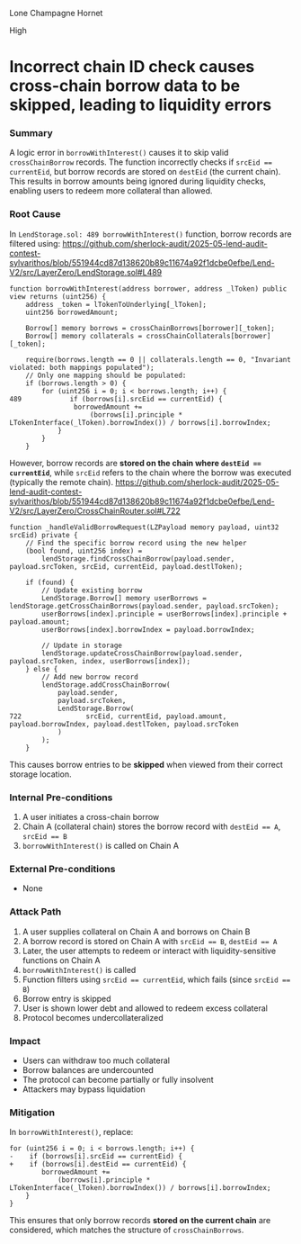 Lone Champagne Hornet

High

# Incorrect chain ID check causes cross-chain borrow data to be skipped, leading to liquidity errors

### Summary

A logic error in `borrowWithInterest()` causes it to skip valid `crossChainBorrow` records. The function incorrectly checks if `srcEid == currentEid`, but borrow records are stored on `destEid` (the current chain). This results in borrow amounts being ignored during liquidity checks, enabling users to redeem more collateral than allowed.

### Root Cause

In `LendStorage.sol: 489 borrowWithInterest()` function, borrow records are filtered using:
https://github.com/sherlock-audit/2025-05-lend-audit-contest-sylvarithos/blob/551944cd87d138620b89c11674a92f1dcbe0efbe/Lend-V2/src/LayerZero/LendStorage.sol#L489
```solidity
function borrowWithInterest(address borrower, address _lToken) public view returns (uint256) {
    address _token = lTokenToUnderlying[_lToken];
    uint256 borrowedAmount;

    Borrow[] memory borrows = crossChainBorrows[borrower][_token];
    Borrow[] memory collaterals = crossChainCollaterals[borrower][_token];

    require(borrows.length == 0 || collaterals.length == 0, "Invariant violated: both mappings populated");
    // Only one mapping should be populated:
    if (borrows.length > 0) {
        for (uint256 i = 0; i < borrows.length; i++) {
489            if (borrows[i].srcEid == currentEid) {
                borrowedAmount +=
                    (borrows[i].principle * LTokenInterface(_lToken).borrowIndex()) / borrows[i].borrowIndex;
            }
        }
    } 
```

However, borrow records are **stored on the chain where `destEid == currentEid`**, while `srcEid` refers to the chain where the borrow was executed (typically the remote chain).
https://github.com/sherlock-audit/2025-05-lend-audit-contest-sylvarithos/blob/551944cd87d138620b89c11674a92f1dcbe0efbe/Lend-V2/src/LayerZero/CrossChainRouter.sol#L722
```solidity
function _handleValidBorrowRequest(LZPayload memory payload, uint32 srcEid) private {
    // Find the specific borrow record using the new helper
    (bool found, uint256 index) =
        lendStorage.findCrossChainBorrow(payload.sender, payload.srcToken, srcEid, currentEid, payload.destlToken);

    if (found) {
        // Update existing borrow
        LendStorage.Borrow[] memory userBorrows = lendStorage.getCrossChainBorrows(payload.sender, payload.srcToken);
        userBorrows[index].principle = userBorrows[index].principle + payload.amount;
        userBorrows[index].borrowIndex = payload.borrowIndex;

        // Update in storage
        lendStorage.updateCrossChainBorrow(payload.sender, payload.srcToken, index, userBorrows[index]);
    } else {
        // Add new borrow record
        lendStorage.addCrossChainBorrow(
            payload.sender,
            payload.srcToken,
            LendStorage.Borrow(
722                srcEid, currentEid, payload.amount, payload.borrowIndex, payload.destlToken, payload.srcToken
            )
        );
    }
```

This causes borrow entries to be **skipped** when viewed from their correct storage location.

### Internal Pre-conditions

1. A user initiates a cross-chain borrow
2. Chain A (collateral chain) stores the borrow record with `destEid == A`, `srcEid == B`
3. `borrowWithInterest()` is called on Chain A

###  External Pre-conditions

- None

### Attack Path

1. A user supplies collateral on Chain A and borrows on Chain B
2. A borrow record is stored on Chain A with `srcEid == B`, `destEid == A`
3. Later, the user attempts to redeem or interact with liquidity-sensitive functions on Chain A
4. `borrowWithInterest()` is called
5. Function filters using `srcEid == currentEid`, which fails (since `srcEid == B`)
6. Borrow entry is skipped
7. User is shown lower debt and allowed to redeem excess collateral
8. Protocol becomes undercollateralized

###  Impact

- Users can withdraw too much collateral
- Borrow balances are undercounted
- The protocol can become partially or fully insolvent
- Attackers may bypass liquidation

###  Mitigation

In `borrowWithInterest()`, replace:

```solidity
for (uint256 i = 0; i < borrows.length; i++) {
-    if (borrows[i].srcEid == currentEid) {
+    if (borrows[i].destEid == currentEid) {
        borrowedAmount +=
            (borrows[i].principle * LTokenInterface(_lToken).borrowIndex()) / borrows[i].borrowIndex;
    }
}
```

This ensures that only borrow records **stored on the current chain** are considered, which matches the structure of `crossChainBorrows`.